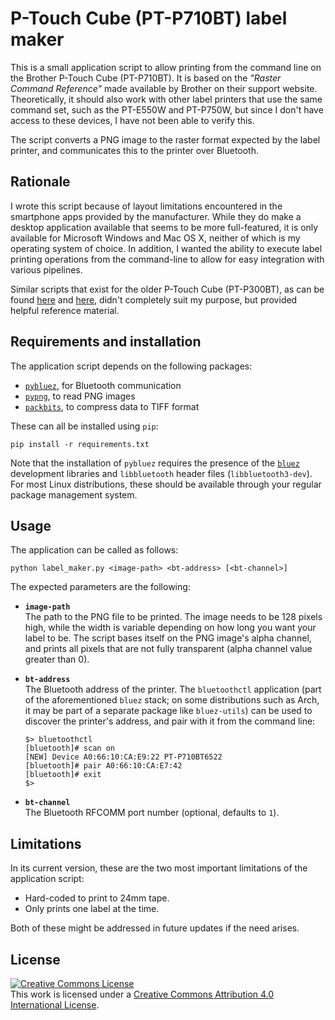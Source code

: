 # P-Touch Cube (PT-P710BT) label maker

This is a small application script to allow printing from the command line on the Brother P-Touch Cube (PT-P710BT). It is based on the _"Raster Command Reference"_ made available by Brother on their support website. Theoretically, it should also work with other label printers that use the same command set, such as the PT-E550W and PT-P750W, but since I don't have access to these devices, I have not been able to verify this. 

The script converts a PNG image to the raster format expected by the label printer, and communicates this to the printer over Bluetooth. 

## Rationale

I wrote this script because of layout limitations encountered in the smartphone apps provided by the manufacturer. While they do make a desktop application available that seems to be more full-featured, it is only available for Microsoft Windows and Mac OS X, neither of which is my operating system of choice. In addition, I wanted the ability to execute label printing operations from the command-line to allow for easy integration with various pipelines.

Similar scripts that exist for the older P-Touch Cube (PT-P300BT), as can be found [here](https://gist.github.com/stecman/ee1fd9a8b1b6f0fdd170ee87ba2ddafd) and [here](https://gist.github.com/dogtopus/64ae743825e42f2bb8ec79cea7ad2057), didn't completely suit my purpose, but provided helpful reference material.

## Requirements and installation

The application script depends on the following packages:

 * [`pybluez`](https://github.com/pybluez/pybluez), for Bluetooth communication
 * [`pypng`](https://github.com/drj11/pypng), to read PNG images
 * [`packbits`](https://github.com/psd-tools/packbits), to compress data to TIFF format

These can all be installed using `pip`:

```
pip install -r requirements.txt
```

Note that the installation of `pybluez` requires the presence of the [`bluez`](http://www.bluez.org/) development libraries and `libbluetooth` header files (`libbluetooth3-dev`). For most Linux distributions, these should be available through your regular package management system.

## Usage

The application can be called as follows:

```
python label_maker.py <image-path> <bt-address> [<bt-channel>]
```

The expected parameters are the following:

 * **`image-path`**  \
 The path to the PNG file to be printed. The image needs to be 128 pixels high, while the width is variable depending on how long you want your label to be. The script bases itself on the PNG image's alpha channel, and prints all pixels that are not fully transparent (alpha channel value greater than 0).
 * **`bt-address`**  \
 The Bluetooth address of the printer. The `bluetoothctl` application (part of the aforementioned `bluez` stack; on some distributions such as Arch, it may be part of a separate package like `bluez-utils`) can be used to discover the printer's address, and pair with it from the command line:
    ```
    $> bluetoothctl
    [bluetooth]# scan on
    [NEW] Device A0:66:10:CA:E9:22 PT-P710BT6522
    [bluetooth]# pair A0:66:10:CA:E7:42
    [bluetooth]# exit
    $>
    ```

 * **`bt-channel`**  \
The Bluetooth RFCOMM port number (optional, defaults to `1`).

## Limitations

In its current version, these are the two most important limitations of the application script:
 * Hard-coded to print to 24mm tape.
 * Only prints one label at the time.

Both of these might be addressed in future updates if the need arises.

## License
<a rel="license" href="http://creativecommons.org/licenses/by/4.0/"><img alt="Creative Commons License" style="border-width:0; vertical-align: middle;" src="https://i.creativecommons.org/l/by/4.0/88x31.png" /></a><br>This work is licensed under a <a rel="license" href="http://creativecommons.org/licenses/by/4.0/">Creative Commons Attribution 4.0 International License</a>.
